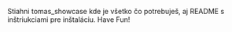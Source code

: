 Stiahni tomas_showcase kde je všetko čo potrebuješ, aj README s inštriukciami pre inštaláciu. Have Fun!
